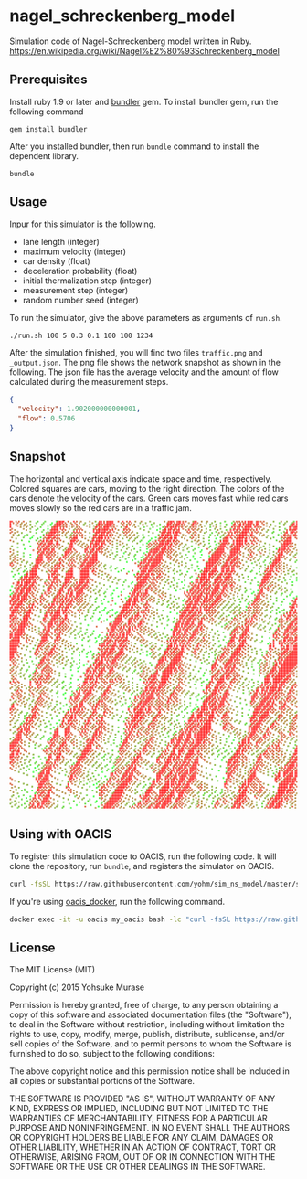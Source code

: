 # nagel_schreckenberg_model

Simulation code of Nagel-Schreckenberg model written in Ruby.
https://en.wikipedia.org/wiki/Nagel%E2%80%93Schreckenberg_model

## Prerequisites

Install ruby 1.9 or later and [bundler](http://bundler.io/) gem.
To install bundler gem, run the following command

```
gem install bundler
```

After you installed bundler, then run `bundle` command to install the dependent library.

```
bundle
```

## Usage

Inpur for this simulator is the following.

- lane length (integer)
- maximum velocity (integer)
- car density (float)
- deceleration probability (float)
- initial thermalization step (integer)
- measurement step (integer)
- random number seed (integer)

To run the simulator, give the above parameters as arguments of `run.sh`.

```
./run.sh 100 5 0.3 0.1 100 100 1234
```

After the simulation finished, you will find two files `traffic.png` and `_output.json`.
The png file shows the network snapshot as shown in the following.
The json file has the average velocity and the amount of flow calculated during the measurement steps.

```json:_output.json
{
  "velocity": 1.902000000000001,
  "flow": 0.5706
}
```

## Snapshot

The horizontal and vertical axis indicate space and time, respectively. Colored squares are cars, moving to the right direction.
The colors of the cars denote the velocity of the cars. Green cars moves fast while red cars moves slowly so the red cars are in a traffic jam.

![snapshot](https://raw.githubusercontent.com/yohm/nagel_schreckenberg_model/master/sample.png)

## Using with OACIS

To register this simulation code to OACIS, run the following code. It will clone the repository, run `bundle`, and registers the simulator on OACIS.

```sh
curl -fsSL https://raw.githubusercontent.com/yohm/sim_ns_model/master/setup.sh | bash
```

If you're using [oacis_docker](https://github.com/crest-cassia/oacis_docker), run the following command.

```sh
docker exec -it -u oacis my_oacis bash -lc "curl -fsSL https://raw.githubusercontent.com/yohm/sim_ns_model/master/setup.sh | bash"
```

## License

The MIT License (MIT)

Copyright (c) 2015 Yohsuke Murase

Permission is hereby granted, free of charge, to any person obtaining a copy of this software and associated documentation files (the "Software"), to deal in the Software without restriction, including without limitation the rights to use, copy, modify, merge, publish, distribute, sublicense, and/or sell copies of the Software, and to permit persons to whom the Software is furnished to do so, subject to the following conditions:

The above copyright notice and this permission notice shall be included in all copies or substantial portions of the Software.

THE SOFTWARE IS PROVIDED "AS IS", WITHOUT WARRANTY OF ANY KIND, EXPRESS OR IMPLIED, INCLUDING BUT NOT LIMITED TO THE WARRANTIES OF MERCHANTABILITY, FITNESS FOR A PARTICULAR PURPOSE AND NONINFRINGEMENT. IN NO EVENT SHALL THE AUTHORS OR COPYRIGHT HOLDERS BE LIABLE FOR ANY CLAIM, DAMAGES OR OTHER LIABILITY, WHETHER IN AN ACTION OF CONTRACT, TORT OR OTHERWISE, ARISING FROM, OUT OF OR IN CONNECTION WITH THE SOFTWARE OR THE USE OR OTHER DEALINGS IN THE SOFTWARE.
